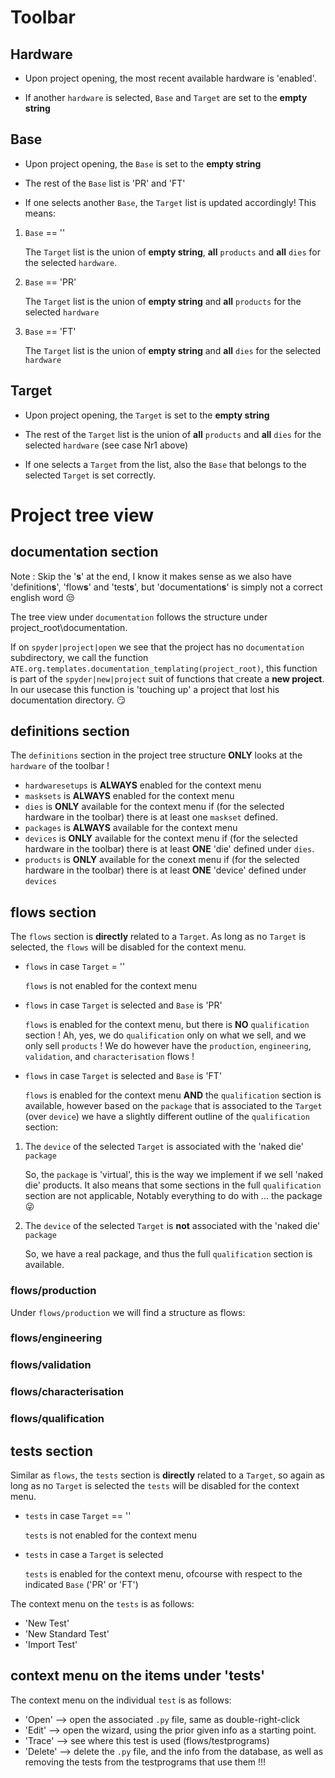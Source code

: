 # Toolbar

## Hardware

- Upon project opening, the most recent available hardware is 'enabled'.

- If another `hardware` is selected, `Base` and `Target` are set to the **empty string**

## Base

- Upon project opening, the `Base` is set to the **empty string**

- The rest of the `Base` list is 'PR' and 'FT'

- If one selects another `Base`, the `Target` list is updated accordingly! This means:

1. `Base` == ''

    The `Target` list is the union of **empty string**, **all** `products` and **all** `dies` for the selected `hardware`.

2. `Base` == 'PR'

    The `Target` list is the union of **empty string** and **all** `products` for the selected `hardware`

3. `Base` == 'FT'

    The `Target` list is the union of **empty string** and **all** `dies` for the selected `hardware`

## Target

- Upon project opening, the `Target` is set to the **empty string**

- The rest of the `Target` list is the union of **all** `products` and **all** `dies` for the selected `hardware` (see case Nr1 above)

- If one selects a `Target` from the list, also the `Base` that belongs to the selected `Target` is set correctly.

# Project tree view

## documentation section

Note : Skip the '**s**' at the end, I know it makes sense as we also have 'definition**s**', 'flow**s**' and 'test**s**', but 'documentation**s**' is simply not a correct english word :unamused:

The tree view under `documentation` follows the structure under project_root\documentation.

If on `spyder|project|open` we see that the project has no `documentation` subdirectory, we call the function `ATE.org.templates.documentation_templating(project_root)`, 
this function is part of the `spyder|new|project` suit of functions that create a **new project**.
In our usecase this function is 'touching up' a project that lost his documentation directory. :smirk:

## definitions section

The `definitions` section in the project tree structure **ONLY** looks at the `hardware` of the toolbar !

- `hardwaresetups` is **ALWAYS** enabled for the context menu 
- `masksets` is **ALWAYS** enabled for the context menu
- `dies` is **ONLY** available for the context menu if (for the selected hardware in the toolbar) there is at least one `maskset` defined.
- `packages` is **ALWAYS** available for the context menu
- `devices` is **ONLY** available for the context menu if (for the selected hardware in the toolbar) there is at least **ONE** 'die' defined under `dies`.
- `products` is **ONLY** available for the conext menu if (for the selected hardware in the toolbar) there is at least **ONE** 'device' defined under `devices`

## flows section

The `flows` section is **directly** related to a `Target`.
As long as no `Target` is selected, the `flows` will be disabled for the context menu.

- `flows` in case `Target` = '' 

    `flows` is not enabled for the context menu

- `flows` in case `Target` is selected and `Base` is 'PR'

    `flows` is enabled for the context menu, but there is **NO** `qualification` section !
    Ah, yes, we do `qualification` only on what we sell, and we only sell `products` !
    We do however have the `production`, `engineering`, `validation`, and `characterisation` flows !
    
- `flows` in case `Target` is selected and `Base` is 'FT'

    `flows` is enabled for the context menu **AND** the `qualification` section is available, however
    based on the `package` that is associated to the `Target` (over `device`) we have a slightly 
    different outline of the `qualification` section:

1. The `device` of the selected `Target` is associated with the 'naked die' `package`

    So, the `package` is 'virtual', this is the way we implement if we sell 'naked die' products.
    It also means that some sections in the full `qualification` section are not applicable,
    Notably everything to do with ... the package :stuck_out_tongue_winking_eye:

2. The `device` of the selected `Target` is **not** associated with the 'naked die' `package`

    So, we have a real package, and thus the full `qualification` section is available.     


### flows/production

Under `flows/production` we will find a structure as flows:



### flows/engineering

### flows/validation

### flows/characterisation

### flows/qualification







## tests section

Similar as `flows`, the `tests` section is **directly** related to a `Target`,
so again as long as no `Target` is selected the `tests` will be disabled for the context menu.

- `tests` in case `Target` == ''

    `tests` is not enabled for the context menu

- `tests` in case a `Target` is selected

    `tests` is enabled for the context menu, ofcourse with respect to the indicated `Base` ('PR' or 'FT')

The context menu on the `tests` is as follows:

- 'New Test'
- 'New Standard Test'
- 'Import Test'

## context menu on the items under 'tests' 

The context menu on the individual `test` is as follows:

- 'Open' --> open the associated `.py` file, same as double-right-click
- 'Edit' --> open the wizard, using the prior given info as a starting point.
- 'Trace' --> see where this test is used (flows/testprograms)
- 'Delete' --> delete the `.py` file, and the info from the database, as well as
removing the tests from the testprograms that use them !!!


